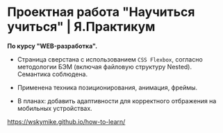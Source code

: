 # Проектная работа "Научиться учиться" | Я.Практикум

 **По курсу "WEB-разработка".**

 - Страница сверстана с использованием `CSS Flexbox`, согласно методологии БЭМ
   (включая файловую структуру Nested). Семантика соблюдена.
   
 - Применена техника позиционирования, анимация, фреймы.
 
 - В планах: добавить адаптивности для корректного отбражения на мобильных устройствах.

https://wskymike.github.io/how-to-learn/
